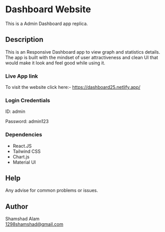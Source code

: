 # Dashboard Website

This is a Admin Dashboard app replica.

## Description
This is an Responsive Dashboard  app to view graph and statistics details.
The app is built with the mindset of user attractiveness and clean UI that would make it look and feel good while using it.

### Live App link

To visit the website click here:- https://dashboard25.netlify.app/

### Login Credentials
ID: admin

Password: admin123

### Dependencies
  - React.JS
  - Tailwind CSS
  - Chart.js
  - Material UI

## Help

Any advise for common problems or issues.

## Author

Shamshad Alam  
1298shamshad@gmail.com
